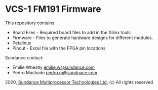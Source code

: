 # VCS-1 FM191 Firmware
This repository contains 
* Board Files - Required board files to add in the Xilinx tools.
* Firmware - Files to generate hardware designs for different modules.
* Petalinux 
* Pinout - Excel file with the FPGA pin locations


Sundance contact: 
* Emilie Wheatly <emilie.w@sundance.com>
* Pedro Machado <pedro.m@sundnace.com>

2020, [Sundance Multiprocessor Technologies Ltd.](http://www.sundance.technology/) (c) All rights reserved
